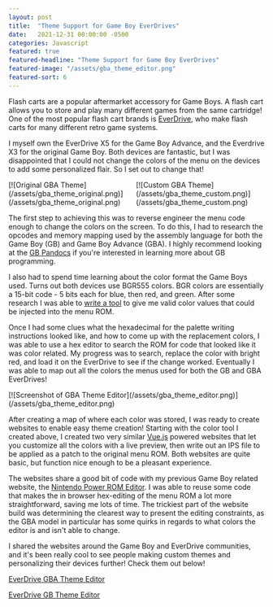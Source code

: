 ```yaml
---
layout: post
title:  "Theme Support for Game Boy EverDrives"
date:   2021-12-31 00:00:00 -0500
categories: Javascript
featured: true
featured-headline: "Theme Support for Game Boy EverDrives"
featured-image: "/assets/gba_theme_editor.png"
featured-sort: 6
---
```


Flash carts are a popular aftermarket accessory for Game Boys. A flash cart allows you to store and play many different games from the same cartridge! One of the most popular flash cart brands is [EverDrive](https://everdrive.me/), who make flash carts for many different retro game systems.

I myself own the EverDrive X5 for the Game Boy Advance, and the Everdrive X3 for the original Game Boy. Both devices are fantastic, but I was disappointed that I could not change the colors of the menu on the devices to add some personalized flair. So I set out to change that!

<div class='image-container' style='width:49%;display:inline-block;'>
[![Original GBA Theme](/assets/gba_theme_original.png)](/assets/gba_theme_original.png)
</div>
<div class='image-container' style='width:49%;display:inline-block;'>
[![Custom GBA Theme](/assets/gba_theme_custom.png)](/assets/gba_theme_custom.png)
</div>


The first step to achieving this was to reverse engineer the menu code enough to change the colors on the screen. To do this, I had to research the opcodes and memory mapping used by the assembly language for both the Game Boy (GB) and Game Boy Advance (GBA). I highly recommend looking at the [GB Pandocs](https://gbdev.io/pandocs/) if you're interested in learning more about GB programming.

I also had to spend time learning about the color format the Game Boys used. Turns out both devices use BGR555 colors. BGR colors are essentially a 15-bit code - 5 bits each for blue, then red, and green. After some research I was able to [write a tool](https://orangeglo.github.io/BGR555/) to give me valid color values that could be injected into the menu ROM.

Once I had some clues what the hexadecimal for the palette writing instructions looked like, and how to come up with the replacement colors, I was able to use a hex editor to search the ROM for code that looked like it was color related. My progress was to search, replace the color with bright red, and load it on the EverDrive to see if the change worked. Eventually I was able to map out all the colors the menus used for both the GB and GBA EverDrives!

<div class='image-container'>
[![Screenshot of GBA Theme Editor](/assets/gba_theme_editor.png)](/assets/gba_theme_editor.png)
</div>

After creating a map of where each color was stored, I was ready to create websites to enable easy theme creation! Starting with the color tool I created above, I created two very similar [Vue.js](https://vuejs.org/) powered websites that let you customize all the colors with a live preview, then write out an IPS file to be applied as a patch to the original menu ROM. Both websites are quite basic, but function nice enough to be a pleasant experience.

The websites share a good bit of code with my previous Game Boy related website, the [Nintendo Power ROM Editor](/javascript/2020/04/11/gameboy_nintendo_power_rom_builder.html). I was able to reuse some code that makes the in browser hex-editing of the menu ROM a lot more straightforward, saving me lots of time. The trickiest part of the website build was determining the clearest way to present the editing constraints, as the GBA model in particular has some quirks in regards to what colors the editor is and isn't able to change.

I shared the websites around the Game Boy and EverDrive communities, and it's been really cool to see people making custom themes and personalizing their devices further! Check them out below!

[EverDrive GBA Theme Editor](https://orangeglo.github.io/everdrive-gba-editor/)

[EverDrive GB Theme Editor](https://orangeglo.github.io/everdrive-gb-editor/)